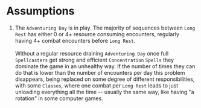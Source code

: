 # Assumptions
1. The `Adventuring Day` is in play. The majority of sequences between `Long Rest` has either 0 or 4+ resource consuming encounters, regularly having 4+ combat encounters before `Long Rest`.\
    \
    Without a regular resource draining `Adventuring Day` once full `Spellcasters` get strong and efficient `Concentration` `Spells` they dominate the game in an unhealthy way. If the number of times they can do that is lower than the number of encounters per day this problem disappears, being replaced on some degree of different responsibilities, with some `Classes`, where one combat per `Long Rest` leads to just unloading everything all the time -- usually the same way, like having "a rotation" in some computer games.